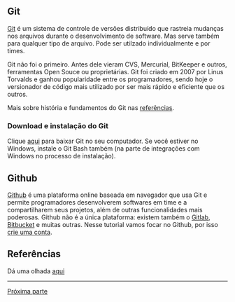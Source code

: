 ## Git
[Git](https://git-scm.com/about) é um sistema de controle de versões 
distribuído que rastreia mudanças nos arquivos durante o desenvolvimento 
de software. Mas serve também para qualquer tipo de arquivo. Pode ser utilzado individualmente e por times.

Git não foi o primeiro. Antes dele vieram CVS, Mercurial, BitKeeper e outros, ferramentas Open Souce ou proprietárias. Git foi criado em 2007 por Linus Torvalds e ganhou popularidade entre os programadores, sendo hoje o versionador de código mais utilizado por ser mais rápido e eficiente que os outros.

Mais sobre história e fundamentos do Git nas [referências](/conteudo/referencias.md).

<!-- ### Mas sério, pra que serve?
Você provavelmente já escreveu algum texto num arquivo no computador, quer que fosse uma redação ou o trabalho de programação da faculdade. 

Uma das maneiras básicas de usar o Git é criando "**commits**", que são pontos na história do repositório. Facilmente é possível voltar para qualquer um desses pontos e consultar como estavam os arquivos nessa "época". -->


### Download e instalação do Git
Clique [aqui](https://git-scm.com/downloads) para baixar Git no seu computador. Se você estiver no Windows, instale o Git Bash também (na parte de integrações com Windows no processo de instalação).


## Github
[Github](https://github.com/) é uma plataforma online baseada em navegador que usa Git e permite programadores desenvolverem softwares em time e a compartilharem seus 
projetos, além de outras funcionalidades mais poderosas. Github não é 
a única plataforma: existem também o [Gitlab](https://about.gitlab.com/), 
[Bitbucket](https://bitbucket.org/product) e muitas outras. Nesse tutorial 
vamos focar no Github, por isso [crie uma conta](https://github.com/join).


## Referências
Dá uma olhada [aqui](/conteudo/referencias.md)

---
[Próxima parte](/conteudo/parte-2.md)